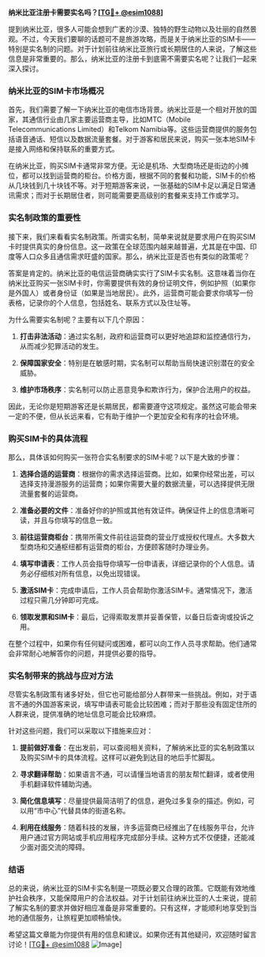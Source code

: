 **纳米比亚注册卡需要实名吗？[[TG💪+ @esim1088](https://t.me/s/esim1088)]**

提到纳米比亚，很多人可能会想到广袤的沙漠、独特的野生动物以及壮丽的自然景观。不过，今天我们要聊的话题可不是旅游攻略，而是关于纳米比亚的SIM卡——特别是实名制的问题。对于计划前往纳米比亚旅行或长期居住的人来说，了解这些信息是非常重要的。那么，纳米比亚的注册卡到底需不需要实名呢？让我们一起来深入探讨。

### 纳米比亚的SIM卡市场概况

首先，我们需要了解一下纳米比亚的电信市场背景。纳米比亚是一个相对开放的国家，其通信行业由几家主要运营商主导，比如MTC（Mobile Telecommunications Limited）和Telkom Namibia等。这些运营商提供的服务包括语音通话、短信以及数据流量套餐。对于游客和居民来说，购买一张本地SIM卡是接入网络和保持联系的重要方式。

在纳米比亚，购买SIM卡通常非常方便。无论是机场、大型商场还是街边的小摊位，都可以找到运营商的柜台。价格方面，根据不同的套餐和功能，SIM卡的价格从几块钱到几十块钱不等。对于短期游客来说，一张基础的SIM卡足以满足日常通讯需求；而对于长期居住者，则可能需要更高级别的套餐来支持工作或学习。

### 实名制政策的重要性

接下来，我们来看看实名制政策。所谓实名制，简单来说就是要求用户在购买SIM卡时提供真实的身份信息。这一政策在全球范围内越来越普遍，尤其是在中国、印度等人口众多且通信需求旺盛的国家。那么，纳米比亚是否也有类似的政策呢？

答案是肯定的。纳米比亚的电信运营商确实实行了SIM卡实名制。这意味着当你在纳米比亚购买一张SIM卡时，你需要提供有效的身份证明文件，例如护照（如果你是外国人）或者身份证（如果是当地居民）。此外，运营商可能会要求你填写一份表格，记录你的个人信息，包括姓名、联系方式以及住址等。

为什么需要实名制呢？主要有以下几个原因：

1. **打击非法活动**：通过实名制，政府和运营商可以更好地追踪和监控通信行为，从而减少犯罪活动的发生。
   
2. **保障国家安全**：特别是在敏感时期，实名制可以帮助当局快速识别潜在的安全威胁。

3. **维护市场秩序**：实名制可以防止恶意竞争和欺诈行为，保护合法用户的权益。

因此，无论你是短期游客还是长期居民，都需要遵守这项规定。虽然这可能会带来一定的不便，但从长远来看，它有助于维护一个更加安全和有序的社会环境。

### 购买SIM卡的具体流程

那么，具体该如何购买一张符合实名制要求的SIM卡呢？以下是大致的步骤：

1. **选择合适的运营商**：根据你的需求选择运营商。比如，如果你经常出差，可以选择支持漫游服务的运营商；如果你需要大量的数据流量，可以选择提供无限流量套餐的运营商。

2. **准备必要的文件**：准备好你的护照或其他有效证件。确保证件上的信息清晰可读，并且与你填写的信息一致。

3. **前往运营商柜台**：携带所需文件前往运营商的营业厅或授权代理点。大多数大型商场和交通枢纽都有运营商的柜台，方便顾客随时办理业务。

4. **填写申请表**：工作人员会指导你填写一份申请表，详细记录你的个人信息。请务必仔细核对所有信息，以免出现错误。

5. **激活SIM卡**：完成申请后，工作人员会帮助你激活SIM卡。通常情况下，激活过程只需几分钟即可完成。

6. **领取发票和SIM卡**：最后，记得索取发票并妥善保管，以备日后查询或投诉之用。

在整个过程中，如果你有任何疑问或困难，都可以向工作人员寻求帮助。他们通常会非常耐心地解答你的问题，并提供必要的指导。

### 实名制带来的挑战与应对方法

尽管实名制政策有诸多好处，但它也可能给部分人群带来一些挑战。例如，对于语言不通的外国游客来说，填写申请表可能会比较困难；而对于那些没有固定住所的人群来说，提供准确的地址信息可能会比较麻烦。

针对这些问题，我们可以采取以下措施来应对：

1. **提前做好准备**：在出发前，可以查阅相关资料，了解纳米比亚的实名制政策以及购买SIM卡的具体流程。这样可以避免到达目的地后手忙脚乱。

2. **寻求翻译帮助**：如果语言不通，可以请懂当地语言的朋友帮忙翻译，或者使用手机翻译软件辅助沟通。

3. **简化信息填写**：尽量提供最简洁明了的信息，避免过多复杂的描述。例如，可以用“市中心”代替具体的街道名称。

4. **利用在线服务**：随着科技的发展，许多运营商已经推出了在线服务平台，允许用户通过官方网站或手机应用程序完成部分手续。这种方式不仅便捷，还能减少面对面交流的障碍。

### 结语

总的来说，纳米比亚的SIM卡实名制是一项既必要又合理的政策。它既能有效地维护社会秩序，又能保障用户的合法权益。对于计划前往纳米比亚的人士来说，提前了解实名制的要求并做好相应准备是非常重要的。只有这样，才能顺利地享受到当地的通信服务，让旅程更加顺畅愉快。

希望这篇文章能为你提供有用的信息和建议。如果你还有其他疑问，欢迎随时留言讨论！[[TG💪+ @esim1088](https://t.me/s/esim1088) ![Image](https://i.postimg.cc/4NQfJmqS/Snipaste-2025-05-13-00-14-12.png)]